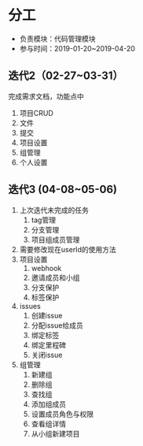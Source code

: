# 分工

* 负责模块：代码管理模块
* 参与时间：2019-01-20~2019-04-20

## 迭代2（02-27~03-31）

完成需求文档，功能点中

1. 项目CRUD
2. 文件
3. 提交
4. 项目设置
5. 组管理
6. 个人设置

## 迭代3 (04-08~05-06)

1. 上次迭代未完成的任务
    1. tag管理
    2. 分支管理
    3. 项目组成员管理
2. 需要修改现在userId的使用方法
3. 项目设置
    1. webhook
    2. 邀请成员和小组
    3. 分支保护
    4. 标签保护
4. issues
    1. 创建issue
    2. 分配issue给成员
    3. 绑定标签
    4. 绑定里程碑
    5. 关闭issue
5. 组管理
    1. 新建组
    2. 删除组	
    3. 查找组	
    4. 添加组成员
    5. 设置成员角色与权限
    6. 查看组详情
    7. 从小组新建项目
